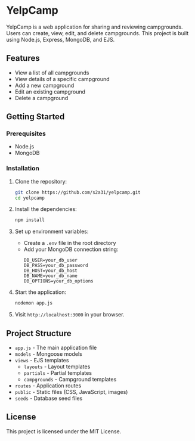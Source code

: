 # YelpCamp

YelpCamp is a web application for sharing and reviewing campgrounds. Users can create, view, edit, and delete campgrounds. This project is built using Node.js, Express, MongoDB, and EJS.

## Features

- View a list of all campgrounds
- View details of a specific campground
- Add a new campground
- Edit an existing campground
- Delete a campground

## Getting Started

### Prerequisites

- Node.js
- MongoDB

### Installation

1. Clone the repository:
    ```bash
    git clone https://github.com/s2a31/yelpcamp.git
    cd yelpcamp
    ```

2. Install the dependencies:
    ```bash
    npm install
    ```

3. Set up environment variables:
    - Create a `.env` file in the root directory
    - Add your MongoDB connection string:
        ```
        DB_USER=your_db_user
        DB_PASS=your_db_password
        DB_HOST=your_db_host
        DB_NAME=your_db_name
        DB_OPTIONS=your_db_options
        ```

4. Start the application:
    ```bash
    nodemon app.js
    ```

5. Visit `http://localhost:3000` in your browser.

## Project Structure

- `app.js` - The main application file
- `models` - Mongoose models
- `views` - EJS templates
  - `layouts` - Layout templates
  - `partials` - Partial templates
  - `campgrounds` - Campground templates
- `routes` - Application routes
- `public` - Static files (CSS, JavaScript, images)
- `seeds` - Database seed files

## License

This project is licensed under the MIT License.